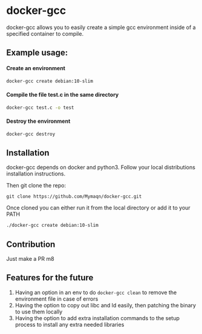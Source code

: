 # docker-gcc

docker-gcc allows you to easily create a simple gcc environment inside of a specified container to compile.

## Example usage:

#### Create an environment
```bash
docker-gcc create debian:10-slim
```

#### Compile the file test.c in the same directory

```bash
docker-gcc test.c -o test
```

#### Destroy the environment

```bash
docker-gcc destroy
```

## Installation
docker-gcc depends on docker and python3. Follow your local distributions installation instructions.

Then git clone the repo:

```
git clone https://github.com/Mymaqn/docker-gcc.git
```

Once cloned you can either run it from the local directory or add it to your PATH

```bash
./docker-gcc create debian:10-slim
```

## Contribution
Just make a PR m8

## Features for the future
1) Having an option in an env to do `docker-gcc clean` to remove the environment file in case of errors
2) Having the option to copy out libc and ld easily, then patching the binary to use them locally
3) Having the option to add extra installation commands to the setup process to install any extra needed libraries
